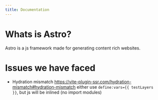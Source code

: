 ```yaml
---
title: Documentation
---
```


# Whats is Astro?

Astro is a js framework made for generating content rich websites.

# Issues we have faced

- Hydration mismatch https://vite-plugin-ssr.com/hydration-mismatch#hydration-mismatch
either use `define:vars={{ testLayers }}`, but js will be inlined (no import modules)